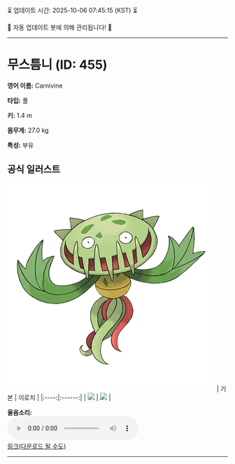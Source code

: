 
⏳ 업데이트 시간: 2025-10-06 07:45:15 (KST) ⏳

🤖 자동 업데이트 봇에 의해 관리됩니다! 🤖

---

# 무스틈니 (ID: 455)
**영어 이름:** Carnivine

**타입:** 풀

**키:** 1.4 m

**몸무게:** 27.0 kg

**특성:** 부유

## 공식 일러스트
![](https://raw.githubusercontent.com/PokeAPI/sprites/master/sprites/pokemon/other/official-artwork/455.png)
| 기본 | 이로치 |
|:----:|:------:|
| <img src="http://play.pokemonshowdown.com/sprites/ani/carnivine.gif" width="200"> | <img src="http://play.pokemonshowdown.com/sprites/ani-shiny/carnivine.gif" width="200"> |

**울음소리:**<br><audio controls src="https://raw.githubusercontent.com/PokeAPI/cries/main/cries/pokemon/latest/455.ogg"></audio><br> [링크(다운로드 될 수도)](https://raw.githubusercontent.com/PokeAPI/cries/main/cries/pokemon/latest/455.ogg)


---
